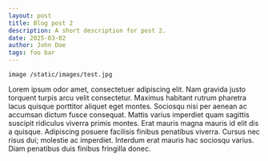 ```yaml
---
layout: post
title: Blog post 2
description: A short description for post 2.
date: 2025-03-02
author: John Doe
tags: foo bar
---
```


`image /static/images/test.jpg`

Lorem ipsum odor amet, consectetuer adipiscing elit. Nam gravida justo torquent turpis arcu velit consectetur. Maximus habitant rutrum pharetra lacus quisque porttitor aliquet eget montes. Sociosqu nisi per aenean ac accumsan dictum fusce consequat. Mattis varius imperdiet quam sagittis suscipit ridiculus viverra primis montes. Erat mauris magna mauris id elit dis a quisque. Adipiscing posuere facilisis finibus penatibus viverra. Cursus nec risus dui; molestie ac imperdiet. Interdum erat mauris hac sociosqu varius. Diam penatibus duis finibus fringilla donec.
